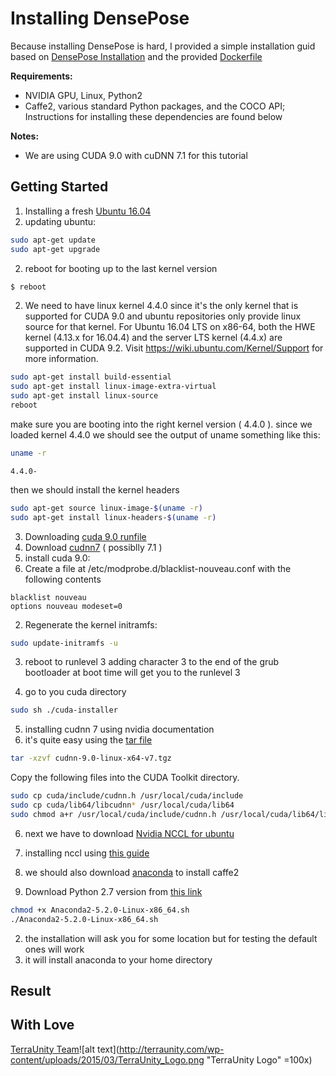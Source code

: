 # Installing DensePose
Because installing DensePose is hard, I provided a simple installation guid based on [DensePose Installation](https://github.com/facebookresearch/DensePose/blob/master/INSTALL.md) and the provided [Dockerfile](https://github.com/facebookresearch/DensePose/blob/master/docker/Dockerfile)


**Requirements:**

- NVIDIA GPU, Linux, Python2
- Caffe2, various standard Python packages, and the COCO API; Instructions for installing these dependencies are found below

**Notes:**

- We are using CUDA 9.0 with cuDNN 7.1 for this tutorial


## Getting Started

1. Installing a fresh [Ubuntu 16.04](http://releases.ubuntu.com/16.04/)
  1. updating ubuntu:
  ```bash
  sudo apt-get update
  sudo apt-get upgrade
  ```
  2. reboot for booting up to the last kernel version
  ```bash
  $ reboot
  ```
2. We need to have linux kernel 4.4.0 since it's the only kernel that is supported for CUDA 9.0 and ubuntu repositories only provide linux source for that kernel. For Ubuntu 16.04 LTS on x86-64, both the HWE kernel (4.13.x for 16.04.4) and the server LTS kernel (4.4.x) are supported in CUDA 9.2. Visit https://wiki.ubuntu.com/Kernel/Support for more information.
```bash
sudo apt-get install build-essential
sudo apt-get install linux-image-extra-virtual
sudo apt-get install linux-source
reboot
```
make sure you are booting into the right kernel version ( 4.4.0 ).
since we loaded kernel 4.4.0 we should see the output of uname something like this:
```bash
uname -r
``` 
```
4.4.0- 
```

then we should install the kernel headers
```bash
sudo apt-get source linux-image-$(uname -r)
sudo apt-get install linux-headers-$(uname -r)
```

3. Downloading [cuda 9.0 runfile](https://developer.nvidia.com/cuda-90-download-archive)
4. Download [cudnn7](https://developer.nvidia.com/cudnn) ( possiblly 7.1 )
5. install cuda 9.0:
  1. Create a file at /etc/modprobe.d/blacklist-nouveau.conf with the following contents
  ```
  blacklist nouveau
  options nouveau modeset=0
  ```
  2. Regenerate the kernel initramfs:
  ```bash
  sudo update-initramfs -u
  ```
  3. reboot to runlevel 3 
  adding character 3 to the end of the grub bootloader at boot time will get you to the runlevel 3

  4. go to you cuda directory
  ```bash
  sudo sh ./cuda-installer
  ```

5. installing cudnn 7 using nvidia documentation 
  1. it's quite easy using the [tar file](https://docs.nvidia.com/deeplearning/sdk/cudnn-install/index.html)
  ```bash
  tar -xzvf cudnn-9.0-linux-x64-v7.tgz
  ```
  Copy the following files into the CUDA Toolkit directory.
  ```bash
  sudo cp cuda/include/cudnn.h /usr/local/cuda/include
  sudo cp cuda/lib64/libcudnn* /usr/local/cuda/lib64
  sudo chmod a+r /usr/local/cuda/include/cudnn.h /usr/local/cuda/lib64/libcudnn*
  ```

6. next we have to download [Nvidia NCCL for ubuntu](https://developer.nvidia.com/nccl)
  1. installing nccl using [this guide](https://docs.nvidia.com/deeplearning/sdk/nccl-install-guide/index.html)

7. we should also download [anaconda](https://conda.io/docs/user-guide/install/download.html#anaconda-or-miniconda) to install caffe2  
  1. Download Python 2.7 version from [this link](https://www.anaconda.com/download/)
  ```bash
  chmod +x Anaconda2-5.2.0-Linux-x86_64.sh
  ./Anaconda2-5.2.0-Linux-x86_64.sh
  ```
  2. the installation will ask you for some location but for testing the default ones will work
  3. it will install anaconda to your home directory


## Result





## With Love

[TerraUnity Team](http://terraunity.com)![alt text](http://terraunity.com/wp-content/uploads/2015/03/TerraUnity_Logo.png "TerraUnity Logo" =100x)

